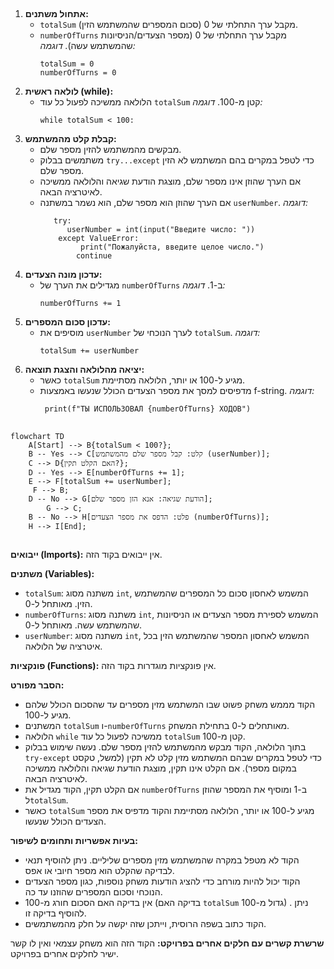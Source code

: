 ## <algorithm>
1.  **אתחול משתנים:**
    -   `totalSum` מקבל ערך התחלתי של 0 (סכום המספרים שהמשתמש הזין).
    -   `numberOfTurns` מקבל ערך התחלתי של 0 (מספר הצעדים/הניסיונות שהמשתמש עשה).
    *דוגמה:*
        ```
        totalSum = 0
        numberOfTurns = 0
        ```
2.  **לולאה ראשית (while):**
    -   הלולאה ממשיכה לפעול כל עוד `totalSum` קטן מ-100.
    *דוגמה:*
        ```
        while totalSum < 100:
        ```
3.  **קבלת קלט מהמשתמש:**
    -   מבקשים מהמשתמש להזין מספר שלם.
    -   משתמשים בבלוק `try...except` כדי לטפל במקרים בהם המשתמש לא הזין מספר שלם.
    -   אם הערך שהוזן אינו מספר שלם, מוצגת הודעת שגיאה והלולאה ממשיכה לאיטרציה הבאה.
    -   אם הערך שהוזן הוא מספר שלם, הוא נשמר במשתנה `userNumber`.
     *דוגמה:*
        ```
           try:
              userNumber = int(input("Введите число: "))
            except ValueError:
                 print("Пожалуйста, введите целое число.")
                continue
        ```
4.  **עדכון מונה הצעדים:**
    -   מגדילים את הערך של `numberOfTurns` ב-1.
    *דוגמה:*
        ```
        numberOfTurns += 1
        ```
5.  **עדכון סכום המספרים:**
    -   מוסיפים את `userNumber` לערך הנוכחי של `totalSum`.
    *דוגמה:*
        ```
        totalSum += userNumber
        ```
6.  **יציאה מהלולאה והצגת תוצאה:**
    -   כאשר `totalSum` מגיע ל-100 או יותר, הלולאה מסתיימת.
    -   מדפיסים למסך את מספר הצעדים הכולל שנעשו באמצעות f-string.
    *דוגמה:*
        ```
         print(f"ТЫ ИСПОЛЬЗОВАЛ {numberOfTurns} ХОДОВ")
        ```

## <mermaid>
```mermaid
flowchart TD
    A[Start] --> B{totalSum < 100?};
    B -- Yes --> C[קלט: קבל מספר שלם מהמשתמש (userNumber)];
    C --> D{האם הקלט תקין?};
    D -- Yes --> E[numberOfTurns += 1];
    E --> F[totalSum += userNumber];
     F --> B;
    D -- No --> G[הודעת שגיאה: אנא הזן מספר שלם];
        G --> C;
    B -- No --> H[פלט: הדפס את מספר הצעדים (numberOfTurns)];
    H --> I[End];
```

## <explanation>
**ייבואים (Imports):**
אין ייבואים בקוד הזה.

**משתנים (Variables):**
-   `totalSum`: משתנה מסוג `int`, המשמש לאחסון סכום כל המספרים שהמשתמש הזין. מאותחל ל-0.
-   `numberOfTurns`: משתנה מסוג `int`, המשמש לספירת מספר הצעדים או הניסיונות שהמשתמש עשה. מאותחל ל-0.
-   `userNumber`: משתנה מסוג `int`, המשמש לאחסון המספר שהמשתמש הזין בכל איטרציה של הלולאה.

**פונקציות (Functions):**
אין פונקציות מוגדרות בקוד הזה.

**הסבר מפורט:**
- הקוד מממש משחק פשוט שבו המשתמש מזין מספרים עד שהסכום הכולל שלהם מגיע ל-100.
- המשתנים `totalSum` ו-`numberOfTurns` מאותחלים ל-0 בתחילת המשחק.
- הלולאה `while` ממשיכה לפעול כל עוד `totalSum` קטן מ-100.
- בתוך הלולאה, הקוד מבקש מהמשתמש להזין מספר שלם. נעשה שימוש בבלוק `try-except` כדי לטפל במקרים שבהם המשתמש מזין קלט לא תקין (למשל, טקסט במקום מספר). אם הקלט אינו תקין, מוצגת הודעת שגיאה והלולאה ממשיכה לאיטרציה הבאה.
- אם הקלט תקין, הקוד מגדיל את `numberOfTurns` ב-1 ומוסיף את המספר שהוזן ל`totalSum`.
- כאשר `totalSum` מגיע ל-100 או יותר, הלולאה מסתיימת והקוד מדפיס את מספר הצעדים הכולל שנעשו.

**בעיות אפשריות ותחומים לשיפור:**
- הקוד לא מטפל במקרה שהמשתמש מזין מספרים שליליים. ניתן להוסיף תנאי לבדיקה שהקלט הוא מספר חיובי או אפס.
- הקוד יכול להיות מורחב כדי להציג הודעות משחק נוספות, כגון מספר הצעדים הנוכחי וסכום המספרים שהוזנו עד כה.
- אין בדיקה האם הסכום חורג מ-100 (בדיקה האם `totalSum` גדול מ-100) . ניתן להוסיף בדיקה זו.
- הקוד כתוב בשפה הרוסית, וייתכן שזה יקשה על חלק מהמשתמשים.

**שרשרת קשרים עם חלקים אחרים בפרויקט:**
הקוד הזה הוא משחק עצמאי ואין לו קשר ישיר לחלקים אחרים בפרויקט.